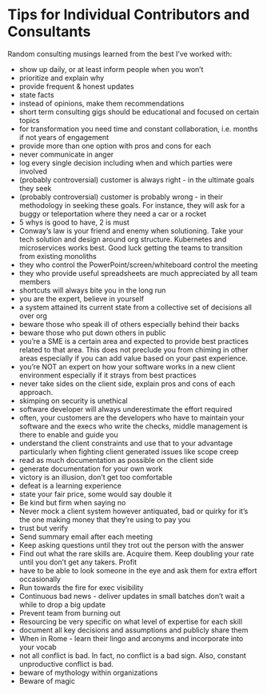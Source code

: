 # Tips for Individual Contributors and Consultants

Random consulting musings learned from the best I’ve worked with:
- show up daily, or at least inform people when you won’t
- prioritize and explain why
- provide frequent & honest updates
- state facts
- instead of opinions, make them recommendations
- short term consulting gigs should be educational and focused on certain topics
- for transformation you need time and constant collaboration, i.e. months if not years of engagement
- provide more than one option with pros and cons for each
- never communicate in anger
- log every single decision including when and which parties were involved
- (probably controversial) customer is always right - in the ultimate goals they seek
- (probably controversial) customer is probably wrong - in their methodology in seeking these goals. For instance, they will ask for a buggy or teleportation where they need a car or a rocket
- 5 whys is good to have, 2 is must
- Conway’s law is your friend and enemy when solutioning. Take your tech solution and design around org structure. Kubernetes and microservices works best. Good luck getting the teams to transition from existing monoliths
- they who control the PowerPoint/screen/whiteboard control the meeting
- they who provide useful spreadsheets are much appreciated by all team members
- shortcuts will always bite you in the long run
- you are the expert, believe in yourself
- a system attained its current state from a collective set of decisions all over org
- beware those who speak ill of others especially behind their backs
- beware those who put down others in public
- you’re a SME is a certain area and expected to provide best practices related to that area. This does not preclude you from chiming in other areas especially if you can add value based on your past experience.
- you’re NOT an expert on how your software works in a new client environment especially if it strays from best practices
- never take sides on the client side, explain pros and cons of each approach.
- skimping on security is unethical
- software developer will always underestimate the effort required
- often, your customers are the developers who have to maintain your software and the execs who write the checks, middle management is there to enable and guide you
- understand the client constraints and use that to your advantage particularly when fighting client generated issues like scope creep
- read as much documentation as possible on the client side
- generate documentation for your own work
- victory is an illusion, don’t get too comfortable
- defeat is a learning experience
- state your fair price, some would say double it
- Be kind but firm when saying no
- Never mock a client system however antiquated, bad or quirky for it’s the one making money that they’re using to pay you
 -   trust but verify
 -   Send summary email after each meeting
 -   Keep asking questions until they trot out the person with the answer
 -   Find out what the rare skills are. Acquire them. Keep doubling your rate until you don’t get any takers. Profit
-    have to be able to look someone in the eye and ask them for extra effort occasionally
-    Run towards the fire for exec visibility
-    Continuous bad news - deliver updates in small batches don’t wait a while to drop a big update
-    Prevent team from burning out
-    Resourcing be very specific on what level of expertise for each skill
- document all key decisions and assumptions and publicly share them
- When in Rome - learn their lingo and arconyms and incorporate into your vocab
- not all conflict is bad. In fact, no conflict is a bad sign. Also, constant unproductive conflict is bad.
- beware of mythology within organizations
- Beware of magic
